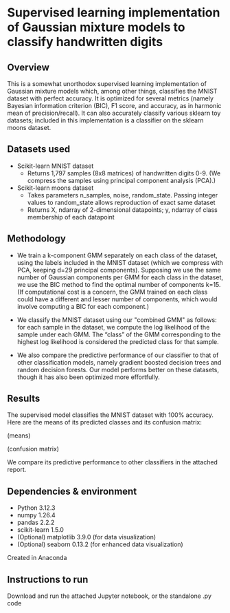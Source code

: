 
# Supervised learning implementation of Gaussian mixture models to classify handwritten digits

## Overview

This is a somewhat unorthodox supervised learning implementation of Gaussian mixture models which, among other things, classifies the MNIST dataset with perfect accuracy. It is optimized for several metrics (namely Bayesian information criterion (BIC), F1 score, and accuracy, as in harmonic mean of precision/recall). It can also accurately classify various sklearn toy datasets; included in this implementation is a classifier on the sklearn moons dataset.

## Datasets used

- Scikit-learn MNIST dataset
    - Returns 1,797 samples (8x8 matrices) of handwritten digits 0-9. (We compress the samples using principal component analysis (PCA).)
- Scikit-learn moons dataset
    - Takes parameters n_samples, noise, random_state. Passing integer values to random_state allows reproduction of exact same dataset
    - Returns X, ndarray of 2-dimensional datapoints; y, ndarray of class membership of each datapoint


## Methodology

- We train a k-component GMM separately on each class of the dataset, using the labels included in the MNIST dataset (which we compress with PCA, keeping d=29 principal components). Supposing we use the same number of Gaussian components per GMM for each class in the dataset, we use the BIC method to find the optimal number of components k=15. (If computational cost is a concern, the GMM trained on each class could have a different and lesser number of components, which would involve computing a BIC for each component.)

- We classify the MNIST dataset using our "combined GMM" as follows: for each sample in the dataset, we compute the log likelihood of the sample under each GMM. The “class” of the GMM corresponding to the highest log likelihood is considered the predicted class for that sample.

- We also compare the predictive performance of our classifier to that of other classification models, namely gradient boosted decision trees and random decision forests. Our model performs better on these datasets, though it has also been optimized more effortfully.

## Results

The supervised model classifies the MNIST dataset with 100% accuracy. Here are the means of its predicted classes and its confusion matrix:

(means)

(confusion matrix)

We compare its predictive performance to other classifiers in the attached report.

## Dependencies & environment


- Python 3.12.3
- numpy 1.26.4
- pandas 2.2.2
- scikit-learn 1.5.0
- (Optional) matplotlib 3.9.0 (for data visualization)
- (Optional) seaborn 0.13.2 (for enhanced data visualization)

Created in Anaconda


## Instructions to run

Download and run the attached Jupyter notebook, or the standalone .py code

